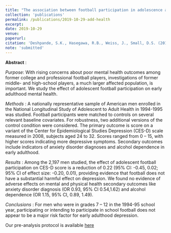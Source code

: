 ```yaml
---
title: "The association between football participation in adolescence and mental health in early adulthood" 
collection: 'publications'
permalink: /publications/2019-10-29-add-health
excerpt: 
date: 2019-10-29
venue:
paperurl:
citation: 'Deshpande, S.K., Hasegawa, R.B., Weiss, J., Small, D.S. (2019). &quot;The association between football participation in adolescence and mental health in early adulthood&quot; (submitted).'
note: 'submitted'
---
```


<b> Abstract </b>:

<i>Purpose</i>: With rising concerns about poor mental health outcomes among former college and professional football players, investigations of former middle- and high-school players, a much larger affected population, is important. 
We study the effect of adolescent football participation on early adulthood mental health.

<i> Methods </i>: A nationally representative sample of American men enrolled in the National Longitudinal Study of Adolescent to Adult Health in 1994-1995 was studied. 
Football participants were matched to controls on several relevant baseline covariates. 
For robustness, two additional versions of the control condition were considered. 
The primary outcome is score on a variant of the Center for Epidemiological Studies Depression (CES-D) scale measured in 2008, subjects aged 24 to 32. 
Scores ranged from 0 – 15, with higher scores indicating more depressive symptoms. 
Secondary outcomes include indicators of anxiety disorder diagnoses and alcohol dependence in early adulthood.

<i> Results </i>: Among the 2,197 men studied, the effect of adolescent football participation on CES-D score is a reduction of 0.22 (95% CI: -0.45, 0.02; 95% CI of effect size: -0.20, 0.01), providing evidence that football does not have a substantial harmful effect on depression. 
We found no evidence of adverse effects on mental and physical health secondary outcomes like anxiety disorder diagnosis (OR 0.93, 95% CI 0.54,1.62) and alcohol dependence (OR 1.15, 95% CI, 0.89, 1.49). 

<i> Conclusions </i>: For men who were in grades 7 – 12 in the 1994-95 school year, participating or intending to participate in school football does not appear to be a major risk factor for early adulthood depression.


Our pre-analysis protocol is available [here](https://arxiv.org/abs/1808.03934)

